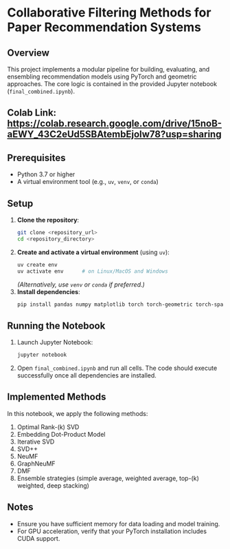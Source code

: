 # Collaborative Filtering Methods for Paper Recommendation Systems

## Overview
This project implements a modular pipeline for building, evaluating, and ensembling recommendation models using PyTorch and geometric approaches. The core logic is contained in the provided Jupyter notebook (`final_combined.ipynb`).

## Colab Link: https://colab.research.google.com/drive/15noB-aEWY_43C2eUd5SBAtembEjoIw78?usp=sharing

## Prerequisites
- Python 3.7 or higher
- A virtual environment tool (e.g., `uv`, `venv`, or `conda`)

## Setup
1. **Clone the repository**:
   ```bash
   git clone <repository_url>
   cd <repository_directory>
   ```
2. **Create and activate a virtual environment** (using `uv`):
   ```bash
   uv create env
   uv activate env      # on Linux/MacOS and Windows
   ```
   *(Alternatively, use `venv` or `conda` if preferred.)*
3. **Install dependencies**:
   ```bash
   pip install pandas numpy matplotlib torch torch-geometric torch-sparse scikit-learn
   ```

## Running the Notebook
1. Launch Jupyter Notebook:
   ```bash
   jupyter notebook
   ```
2. Open `final_combined.ipynb` and run all cells. The code should execute successfully once all dependencies are installed.

## Implemented Methods
In this notebook, we apply the following methods:

1. Optimal Rank-\(k\) SVD
2. Embedding Dot-Product Model
3. Iterative SVD
4. SVD++
5. NeuMF
6. GraphNeuMF
7. DMF
8. Ensemble strategies (simple average, weighted average, top-\(k\) weighted, deep stacking)

## Notes
- Ensure you have sufficient memory for data loading and model training.
- For GPU acceleration, verify that your PyTorch installation includes CUDA support.
